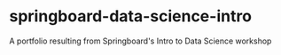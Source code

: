 # springboard-data-science-intro
A portfolio resulting from Springboard's Intro to Data Science workshop
